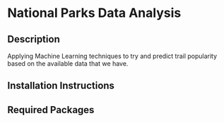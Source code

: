 # National Parks Data Analysis

## Description
Applying Machine Learning techniques to try and predict trail popularity based on the available data that we have.
## Installation Instructions
## Required Packages
